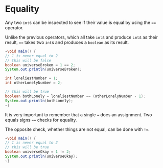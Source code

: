 # Equality

Any two `int`s can be inspected to see if their value is equal by using the `==` operator.

Unlike the previous operators, which all take `int`s and produce `int`s as their result, `==` takes two `int`s
and produces a `boolean` as its result.

```java
~void main() {
// 1 is never equal to 2
// this will be false
boolean universeBroken = 1 == 2;
System.out.println(universeBroken);

int loneliestNumber = 1;
int otherLonelyNumber = 2;

// this will be true
boolean bothLonely = loneliestNumber == (otherLonelyNumber - 1);
System.out.println(bothLonely);
~}
```

It is very important to remember that a single `=` does an assignment. Two equals signs `==` checks for equality.

The opposite check, whether things are not equal, can be done with `!=`.

```java
~void main() {
// 1 is never equal to 2
// this will be true
boolean universeOkay = 1 != 2;
System.out.println(universeOkay);
~}
```

